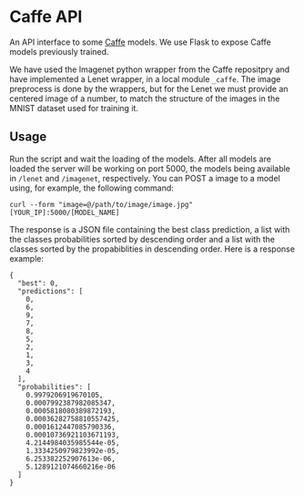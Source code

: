 # Caffe API

An API interface to some [Caffe] models. We use Flask to expose Caffe models previously trained. 

We have used the Imagenet python wrapper from the Caffe repositpry and have implemented a Lenet wrapper, in a local module `_caffe`. The image preprocess is done by the wrappers, but for the Lenet we must provide an centered image of a number, to match the structure of the images in the MNIST dataset used for training it.

## Usage

Run the script and wait the loading of the models. After all models are loaded the server will be working on port 5000, the models being available in `/lenet` and `/imagenet`, respectively. You can POST a image to a model using, for example, the following command:

```
curl --form "image=@/path/to/image/image.jpg" [YOUR_IP]:5000/[MODEL_NAME]
```

The response is a JSON file containing the best class prediction, a list with the classes probabilities sorted by descending order and a list with the classes sorted by the propabiblities in descending order. Here is a response example:

```
{
  "best": 0, 
  "predictions": [
    0, 
    6, 
    9, 
    7, 
    8, 
    5, 
    2, 
    1, 
    3, 
    4
  ], 
  "probabilities": [
    0.9979206919670105, 
    0.0007992387982085347, 
    0.0005818080389872193, 
    0.00036282758810557425, 
    0.0001612447085790336, 
    0.00010736921103671193, 
    4.2144984035985544e-05, 
    1.3334250979823992e-05, 
    6.253382252907613e-06, 
    5.1289121074660216e-06
  ]
}
```

[Caffe]:https://github.com/BVLC/caffe
